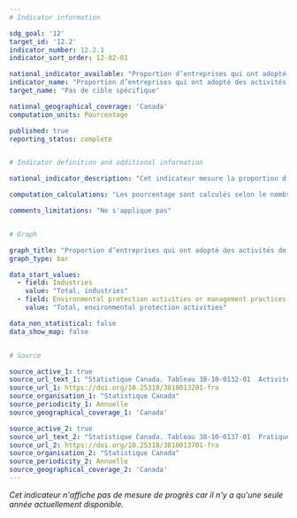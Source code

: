 ```yaml
---
# Indicator information

sdg_goal: '12'
target_id: '12.2'
indicator_number: 12.2.1
indicator_sort_order: 12-02-01

national_indicator_available: "Proportion d’entreprises qui ont adopté des activités de protection ou des pratiques de gestion de l’environnement"
indicator_name: "Proportion d’entreprises qui ont adopté des activités de protection ou des pratiques de gestion de l’environnement"
target_name: "Pas de cible spécifique"

national_geographical_coverage: 'Canada'
computation_units: Pourcentage

published: true
reporting_status: complete


# Indicator definition and additional information

national_indicator_description: "Cet indicateur mesure la proportion d’entreprises qui ont adopté des activités de protection ou des pratiques de gestion de l’environnement."

computation_calculations: "Les pourcentage sont calculés selon le nombre d'entreprises dans les catégories de références."

comments_limitations: "Ne s'applique pas"


# Graph

graph_title: "Proportion d’entreprises qui ont adopté des activités de protection ou des pratiques de gestion de l’environnement"
graph_type: bar

data_start_values:
  - field: Industries
    value: "Total, industries"
  - field: Environmental protection activities or management practices
    value: "Total, environmental protection activities"

data_non_statistical: false
data_show_map: false


# Source 

source_active_1: true
source_url_text_1: "Statistique Canada. Tableau 38-10-0132-01  Activités de protection de l'environnement selon l'industrie"
source_url_1: https://doi.org/10.25318/3810013201-fra
source_organisation_1: "Statistique Canada"
source_periodicity_1: Annuelle
source_geographical_coverage_1: 'Canada'

source_active_2: true
source_url_text_2: "Statistique Canada. Tableau 38-10-0137-01  Pratiques de gestion de l'environnement selon l'industrie"
source_url_2: https://doi.org/10.25318/3810013701-fra
source_organisation_2: "Statistique Canada"
source_periodicity_2: Annuelle
source_geographical_coverage_2: 'Canada'
---
```

<i>Cet indicateur n'affiche pas de mesure de progrès car il n'y a qu'une seule année actuellement disponible.</i>